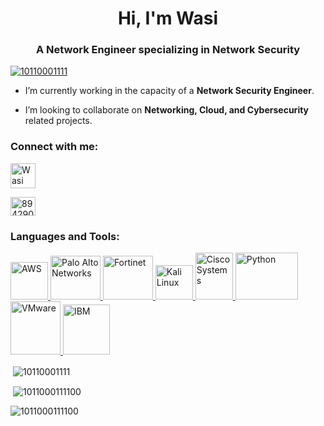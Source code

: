 
<head>
 
<link rel="icon" href="https://github.com/10110001111/aboutme/blob/main/assets/favicon/favicon-16x16.png?" type="image/x-icon">

 
</head>

<h1 align="center">Hi, I'm Wasi</h1>
<h3 align="center">A Network Engineer specializing in Network Security</h3>

<p align="left"> <a href="https://github.com/ryo-ma/github-profile-trophy"><img src="https://github-profile-trophy.vercel.app/?username=10110001111" alt="10110001111" /></a> </p>

- I’m currently working in the capacity of a **Network Security Engineer**.

- I’m looking to collaborate on **Networking, Cloud, and Cybersecurity** related projects.


<h3 align="left">Connect with me:</h3>
<p align="left">
 
 <a href="https://linkedin.com/in/wasiibrahimi" target="blank"> <img align="center" src="https://www.logo.wine/a/logo/LinkedIn/LinkedIn-Icon-Logo.wine.svg" alt="Wasi" height="40" width="40" /></a> 
 
<a href="https://stackoverflow.com/users/8942909" target="blank"><img align="center" src="https://raw.githubusercontent.com/rahuldkjain/github-profile-readme-generator/master/src/images/icons/Social/stack-overflow.svg" alt="8942909" height="30" width="40" /></a>
 
</p>

<h3 align="left">Languages and Tools:</h3>
<p align="left"> 
 
 <a href="https://www.aws.com/" target="_blank" rel="noreferrer"> <img src="https://www.logo.wine/a/logo/Amazon_Web_Services/Amazon_Web_Services-Logo.wine.svg" alt="AWS" width="60" height="60"/> </a> 
 <a href="https://www.paloaltonetworks.com/" target="_blank" rel="noreferrer"> <img src="https://www.logo.wine/a/logo/Palo_Alto_Networks/Palo_Alto_Networks-Logo.wine.svg" alt="Palo Alto Networks" width="80" height="70"/> </a>
 <a href="https://www.fortinet.com/" target="_blank" rel="noreferrer"> <img src="https://www.logo.wine/a/logo/Fortinet/Fortinet-Logo.wine.svg" alt="Fortinet" width="80" height="70"/> </a> 
 <a href="https://www.kali.org/" target="_blank" rel="noreferrer"> <img src="https://upload.vectorlogo.zone/logos/kali/images/99996646-d340-4b8f-b820-e25525048e9c.svg" alt="Kali Linux" width="60" height="55"/> </a> 
 <a href="https://www.cisco.com/" target="_blank" rel="noreferrer"> <img src="https://www.logo.wine/a/logo/Cisco_Systems/Cisco_Systems-Logo.wine.svg" alt="Cisco Systems" width="60" height="75"/> </a> 
 <a href="https://www.python.org/" target="_blank" rel="noreferrer"> <img src="https://www.logo.wine/a/logo/Python_(programming_language)/Python_(programming_language)-Logo.wine.svg" alt="Python" width="100" height="75"/> </a> 
 <a href="https://vmware.com/" target="_blank" rel="noreferrer"> <img src="https://www.logo.wine/a/logo/VMware/VMware-Logo.wine.svg" alt="VMware" width="80" height="85"/> </a> 
 <a href="https://www.ibm.com/qradar" target="_blank" rel="noreferrer"> <img src="https://www.logo.wine/a/logo/IBM/IBM-Logo.wine.svg" alt="IBM" width="75" height="80"/> </a> 

 </p>

<p>&nbsp;<img align="center" src="https://github-readme-stats.vercel.app/api/top-langs?username=10110001111&show_icons=true&locale=en&layout=compact" alt="10110001111" /></p>

<p>&nbsp;<img align="center" src="https://github-readme-stats.vercel.app/api?username=1011000111100&show_icons=true&locale=en" alt="1011000111100" /></p>

<p><img align="center" src="https://github-readme-streak-stats.herokuapp.com/?user=1011000111100&" alt="1011000111100" /></p>
